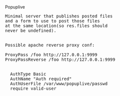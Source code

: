 Popuplive
<pre>
Minimal server that publishes posted files
and a form to use to post those files 
at the same location(so res.files should 
never be undefined).


Possible apache reverse proxy conf:

ProxyPass /foo http://127.0.0.1:9999
ProxyPassReverse /foo http://127.0.0.1:9999

<Location /foo/fileupload>
  AuthType Basic
  AuthName "Auth required"
  AuthUserFile /var/www/popuplive/passwd
  require valid-user
</Location>

</pre>
